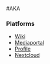 #AKA
### Platforms
- [Wiki](https://wiki.filmakademie.de/) 
- [Mediaportal](https://mediaportal.filmakademie.de/)
- [Profile](https://meine.filmakademie.de/)
- [Nextcloud](https://degas.filmakademie.de/nextcloud)